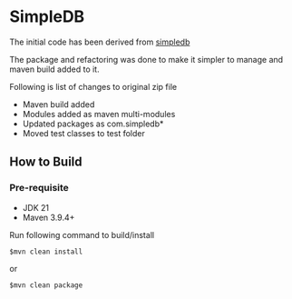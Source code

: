# SimpleDB

The initial code has been derived from [simpledb](http://www.cs.bc.edu/~sciore/simpledb/)

The package and refactoring was done to make it simpler to manage and maven build added to it.

Following is list of changes to original zip file
- Maven build added
- Modules added as maven multi-modules
- Updated packages as com.simpledb*
- Moved test classes to test folder

## How to Build

### Pre-requisite

- JDK 21
- Maven 3.9.4+

Run following command to build/install

`$mvn clean install`

or

`$mvn clean package`